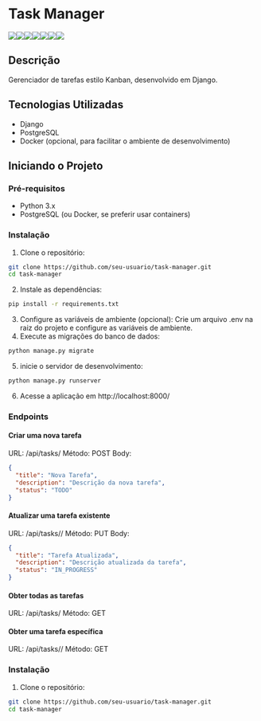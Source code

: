# Task Manager
<img src="https://img.shields.io/static/v1?label=Task%20Manager&message=Project&color=4CAF50&style=plastic"/><img src="https://img.shields.io/static/v1?label=Kanban&message=Methodology&color=0074E8&style=plastic"/><img src="https://img.shields.io/static/v1?label=Docker&message=Containerization&color=2496ED&style=plastic&logo=docker"/><img src="https://img.shields.io/static/v1?label=Python&message=Programming%20Language&color=3776AB&style=plastic&logo=python"/><img src="https://img.shields.io/static/v1?label=PostgreSQL&message=Database&color=336791&style=plastic&logo=postgresql"/><img src="https://img.shields.io/static/v1?label=Django&message=Framework&color=092E20&style=plastic&logo=django"/><img src="https://img.shields.io/static/v1?label=Status&message=Em%20Desenvolvimento&color=yellow&style=plastic"/>

## Descrição
Gerenciador de tarefas estilo Kanban, desenvolvido em Django.

## Tecnologias Utilizadas
- Django
- PostgreSQL
- Docker (opcional, para facilitar o ambiente de desenvolvimento)

## Iniciando o Projeto

### Pré-requisitos
- Python 3.x
- PostgreSQL (ou Docker, se preferir usar containers)

### Instalação
1. Clone o repositório:

```bash
git clone https://github.com/seu-usuario/task-manager.git
cd task-manager
```

2. Instale as dependências:

```sh
pip install -r requirements.txt
```
3. Configure as variáveis de ambiente (opcional):
Crie um arquivo .env na raiz do projeto e configure as variáveis de ambiente.
4. Execute as migrações do banco de dados:
```sh
python manage.py migrate
```
5. inicie o servidor de desenvolvimento:
```sh
python manage.py runserver
```
6. Acesse a aplicação em http://localhost:8000/

### Endpoints

#### Criar uma nova tarefa
URL: /api/tasks/
Método: POST
Body:
```json
{
  "title": "Nova Tarefa",
  "description": "Descrição da nova tarefa",
  "status": "TODO"
}
```

#### Atualizar uma tarefa existente
URL: /api/tasks/<id>/
Método: PUT
Body:
```json
{
  "title": "Tarefa Atualizada",
  "description": "Descrição atualizada da tarefa",
  "status": "IN_PROGRESS"
}
```

####  Obter todas as tarefas
URL: /api/tasks/
Método: GET

#### Obter uma tarefa específica
URL: /api/tasks/<id>/
Método: GET

### Instalação
1. Clone o repositório:
```bash
git clone https://github.com/seu-usuario/task-manager.git
cd task-manager
```
